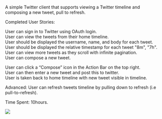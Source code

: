 
A simple Twitter client that supports viewing a Twitter timeline and composing a new tweet, pull to refresh.

Completed User Stories:

<p>User can sign in to Twitter using OAuth login.<br>
User can view the tweets from their home timeline.<br>
User should be displayed the username, name, and body for each tweet.<br>
User should be displayed the relative timestamp for each tweet "8m", "7h".<br>
User can view more tweets as they scroll with infinite pagination.<br>
User can compose a new tweet.<br>

User can click a “Compose” icon in the Action Bar on the top right.<br>
User can then enter a new tweet and post this to twitter.<br>
User is taken back to home timeline with new tweet visible in timeline.<br></p>

Advanced: User can refresh tweets timeline by pulling down to refresh (i.e pull-to-refresh).<br>


Time Spent: 10hours.

<img src="Walkthrough.gif" >

